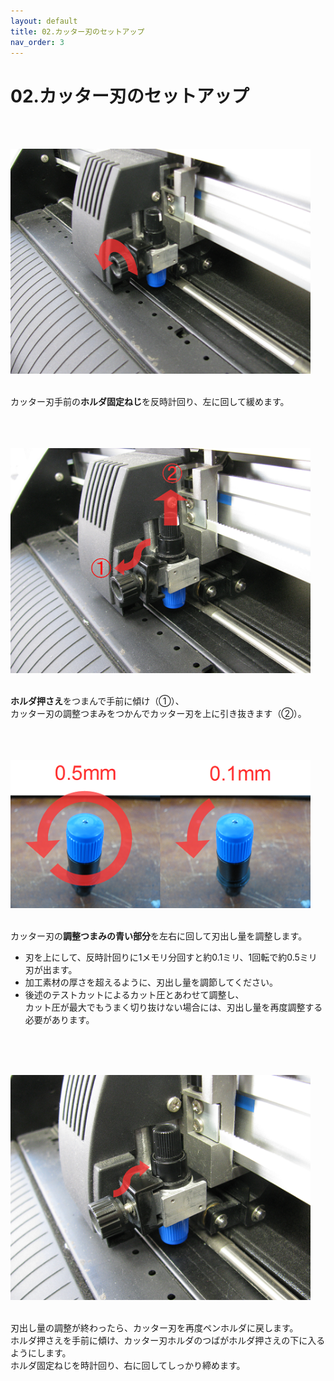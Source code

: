 ```yaml
---
layout: default
title: 02.カッター刃のセットアップ
nav_order: 3
---
```


# 02.カッター刃のセットアップ
<br><br>

<img src="assets/02-1.png" width="480" alt="hi" class="inline"/><br>
<br>

カッター刃手前の**ホルダ固定ねじ**を反時計回り、左に回して緩めます。<br>
<br>
<br>
<br>

<img src="assets/02-2.png" width="480" alt="hi" class="inline"/><br>
<br>

**ホルダ押さえ**をつまんで手前に傾け（①）、<BR>
カッター刃の調整つまみをつかんでカッター刃を上に引き抜きます（②）。<br>
<br>
<br>
<br>

<img src="assets/02-3.png" width="480" alt="hi" class="inline"/><br>
<br>

カッター刃の**調整つまみの青い部分**を左右に回して刃出し量を調整します。<br>

* 刃を上にして、反時計回りに1メモリ分回すと約0.1ミリ、1回転で約0.5ミリ刃が出ます。
* 加工素材の厚さを超えるように、刃出し量を調節してください。
* 後述のテストカットによるカット圧とあわせて調整し、<BR>
カット圧が最大でもうまく切り抜けない場合には、刃出し量を再度調整する必要があります。

<br>
<br>
<br>

<img src="assets/02-4.png" width="480" alt="hi" class="inline"/><br>
<br>

刃出し量の調整が終わったら、カッター刃を再度ペンホルダに戻します。<BR>
ホルダ押さえを手前に傾け、カッター刃ホルダのつばがホルダ押さえの下に入るようにします。<br>
ホルダ固定ねじを時計回り、右に回してしっかり締めます。<br>
<br>
<br>
<br>
<br>
<br>
<br>
